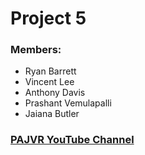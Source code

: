 <h1>Project 5</h1>

<h3>Members:</h3>
<ul> 
  <li>Ryan Barrett</li>
  <li>Vincent Lee</li>
  <li>Anthony Davis</li>
  <li>Prashant Vemulapalli</li>
  <li>Jaiana Butler</li>
</ul>

<h3>
  <a href="https://www.youtube.com/channel/UCrFlGSXW--KMekOd8qmVuKg?view_as=subscriber">PAJVR YouTube Channel</a>
</h3>
